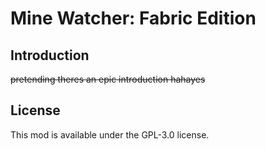 # Mine Watcher: Fabric Edition

## Introduction

~~pretending theres an epic introduction hahayes~~

## License

This mod is available under the GPL-3.0 license.
